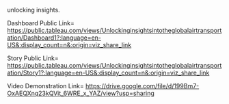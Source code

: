 unlocking insights.


Dashboard Public Link= https://public.tableau.com/views/Unlockinginsightsintotheglobalairtransportation/Dashboard1?:language=en-US&:display_count=n&:origin=viz_share_link

Story Public Link= https://public.tableau.com/views/Unlockinginsightsintotheglobalairtransportation/Story1?:language=en-US&:display_count=n&:origin=viz_share_link

Video Demonstration Link= https://drive.google.com/file/d/199Bm7-OxAEQXnq23kQVit_6WRE_x_YAZ/view?usp=sharing
